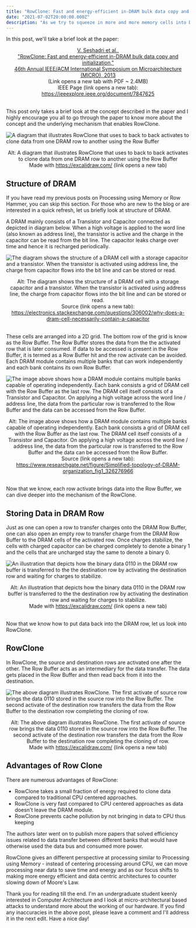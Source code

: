 ```yaml
---
title: "RowClone: Fast and energy-efficient in-DRAM bulk data copy and initialization"
date: "2021-07-02T20:00:00.000Z"
description: "As we try to squeeze in more and more memory cells into DRAM, some of the assumptions we has made previously no longer remain true. Row Hammer is an hardware exploit that takes advantage of electrical disturbance cause by DRAM row activate to flip bits in memory. In this post, we discuss briefly how and why Row Hammer exploit exists."
---
```



In this post, we'll take a brief look at the paper:

<center>
<a href="https://users.ece.cmu.edu/~omutlu/pub/rowclone_micro13.pdf" target="_blank">
V. Seshadri et al.,
<br/>
"RowClone: Fast and energy-efficient in-DRAM bulk data copy and initialization,"
<br/>
46th Annual IEEE/ACM International Symposium on Microarchitecture (MICRO), 2013
<br/>
</a>
(Link opens a new tab with PDF ~ 2.4MB)
<br/>
IEEE Page (link opens a new tab): <a href="https://ieeexplore.ieee.org/document/7847625" target="_blank">https://ieeexplore.ieee.org/document/7847625</a>
</center>
<br/>


This post only takes a brief look at the concept described in the paper and I highly encourage you all to go through the paper to know more about the concept and the underlying mechanism that enables RowClone.

![A diagram that illustrates RowClone that uses to back to back activates to clone data from one DRAM row to another using the Row Buffer](./banner.png)
<center>
Alt: A diagram that illustrates RowClone that uses to back to back activates to clone data from one DRAM row to another using the Row Buffer
<br/>
Made with <a href="https://excalidraw.com/" target="_blank">https://excalidraw.com/</a> (link opens a new tab)
</center>


## Structure of DRAM

If you have read my previous posts on Processing using Memory or Row Hammer, you can skip this section. For those who are new to the blog or are interested in a quick refresh, let us briefly look at structure of DRAM.

A DRAM mainly consists of a Transistor and Capacitor connected as depicted in diagram below. When a high voltage is applied to the word line (also known as address line), the transistor is active and the charge in the capacitor can be read from the bit line. The capacitor leaks charge over time and hence it is recharged periodically.

![The diagram shows the structure of a DRAM cell with a storage capacitor and a transistor. When the transistor is activated using address line, the charge from capacitor flows into the bit line and can be stored or read.](./dram.png)
<center>
Alt: The diagram shows the structure of a DRAM cell with a storage capacitor and a transistor. When the transistor is activated using address line, the charge from capacitor flows into the bit line and can be stored or read.
<br/>
Source (link opens a new tab): <a href="https://electronics.stackexchange.com/questions/306002/why-does-a-dram-cell-necessarily-contain-a-capacitor" target="_blank">https://electronics.stackexchange.com/questions/306002/why-does-a-dram-cell-necessarily-contain-a-capacitor</a>
</center>
<br/>


These cells are arranged into a 2D grid. The bottom row of the grid is know as the Row Buffer. The Row Buffer stores the data from the the activated row that is later consumed. If data to be accessed is present in the Row Buffer, it is termed as a Row Buffer hit and the row activate can be avoided. Each DRAM module contains multiple banks that can work independently and each bank contains its own Row Buffer.

![The image above shows how a DRAM module contains multiple banks capable of operating independently. Each bank consists a grid of DRAM cell with the Row Buffer as the last row. The DRAM cell itself consists of a Transistor and Capacitor. On applying a high voltage across the word line / address line, the data from the particular row is transferred to the Row Buffer and the data can be accessed from the Row Buffer.](./topology.png)
<center>
Alt: The image above shows how a DRAM module contains multiple banks capable of operating independently. Each bank consists a grid of DRAM cell with the Row Buffer as the last row. The DRAM cell itself consists of a Transistor and Capacitor. On applying a high voltage across the word line / address line, the data from the particular row is transferred to the Row Buffer and the data can be accessed from the Row Buffer.
<br/>
Source (link opens a new tab): <a href="https://www.researchgate.net/figure/Simplified-topology-of-DRAM-organization_fig1_326276966" target="_blank">https://www.researchgate.net/figure/Simplified-topology-of-DRAM-organization_fig1_326276966</a>
</center>
<br/>


Now that we know, each row activate brings data into the Row Buffer, we can dive deeper into the mechanism of the RowClone.


## Storing Data in DRAM Row

Just as one can open a row to transfer charges onto the DRAM Row Buffer, one can also open an empty row to transfer charge from the DRAM Row Buffer to the DRAM cells of the activated row. Once charges stabilize, the cells with charged capacitor can be charged completely to denote a binary 1 and the cells that are uncharged stay the same to denote a binary 0.

![ An illustration that depicts how the binary data 0110 in the DRAM row buffer is transferred to the the destination row by activating the destination row and waiting for charges to stabilize.](./store.png)
<center>
Alt: An illustration that depicts how the binary data 0110 in the DRAM row buffer is transferred to the the destination row by activating the destination row and waiting for charges to stabilize.
<br/>
Made with <a href="https://excalidraw.com/" target="_blank">https://excalidraw.com/</a> (link opens a new tab)
</center>
<br/>


Now that we know how to put data back into the DRAM row, let us look into RowClone.


## RowClone

In RowClone, the source and destination rows are activated one after the other. The Row Buffer acts as an intermediary for the data transfer. The data gets placed in the Row Buffer and then read back from it into the destination.

![The above diagram illustrates RowClone. The first activate of source row brings the data 0110 stored in the source row into the Row Buffer. The second activate of the destination row transfers the data from the Row Buffer to the destination row completing the cloning of row.](./rowclone.png)
<center>
Alt: The above diagram illustrates RowClone. The first activate of source row brings the data 0110 stored in the source row into the Row Buffer. The second activate of the destination row transfers the data from the Row Buffer to the destination row completing the cloning of row.
<br/>
Made with <a href="https://excalidraw.com/" target="_blank">https://excalidraw.com/</a> (link opens a new tab)
</center>


## Advantages of Row Clone

There are numerous advantages of RowClone:

- RowClone takes a small fraction of energy required to clone data compared to traditional CPU centered approaches.
- RowClone is very fast compared to CPU centered approaches as data doesn't leave the DRAM module.
- RowClone prevents cache pollution by not bringing in data to CPU thus keeping  

The authors later went on to publish more papers that solved efficiency issues related to data transfer between different banks that would have otherwise used the data bus and consumed more power.

RowClone gives an different perspective at processing similar to Processing using Memory - instead of centering processing around CPU, we can move processing near data to save time and energy and as our focus shifts to making more energy efficient and data centric architectures to counter slowing down of Moore's Law.

Thank you for reading till the end. I'm an undergraduate student keenly interested in Computer Architecture and I look at micro-architectural based attacks to understand more about the working of our hardware. If you find any inaccuracies in the above post, please leave a comment and I'll address it in the next edit. Have a nice day!